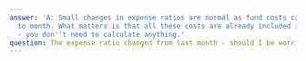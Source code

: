 ```yaml
---
answer: 'A: Small changes in expense ratios are normal as fund costs can vary month
  to month. What matters is that all these costs are already included in your returns
  - you don''t need to calculate anything.'
question: The expense ratio changed from last month - should I be worried?
---
```

